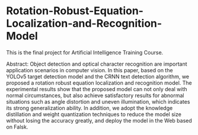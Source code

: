 # Rotation-Robust-Equation-Localization-and-Recognition-Model
This is the final project for Artificial Intelligence Training Course.

Abstract:
Object detection and optical character recognition are important application scenarios in computer vision. In this paper, based on the YOLOv5 target detection model and the CRNN text detection algorithm, we proposed a rotation robust equation localization and recognition model. The experimental results show that the proposed model can not only deal with normal circumstances, but also achieve satisfactory results for abnormal situations such as angle distortion and uneven illumination, which indicates its strong generalization ability. In addition, we adopt the knowledge distillation and weight quantization techniques to reduce the model size without losing the accuracy greatly, and deploy the model in the Web based on Falsk.
